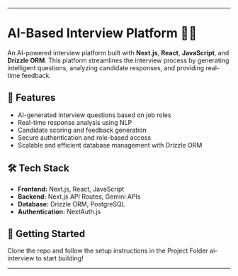  ---

# AI-Based Interview Platform 🎤🤖  

An AI-powered interview platform built with **Next.js**, **React**, **JavaScript**, and **Drizzle ORM**. This platform streamlines the interview process by generating intelligent questions, analyzing candidate responses, and providing real-time feedback.  

## 🚀 Features  
- AI-generated interview questions based on job roles  
- Real-time response analysis using NLP  
- Candidate scoring and feedback generation  
- Secure authentication and role-based access  
- Scalable and efficient database management with Drizzle ORM  

## 🛠️ Tech Stack  
- **Frontend:** Next.js, React, JavaScript  
- **Backend:** Next.js API Routes, Gemini APIs  
- **Database:** Drizzle ORM, PostgreSQL  
- **Authentication:** NextAuth.js  

## 📌 Getting Started  
Clone the repo and follow the setup instructions in the Project Folder ai-interview to start building!  

---

